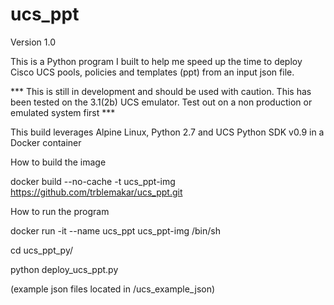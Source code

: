 # ucs_ppt
Version 1.0

This is a Python program I built to help me speed up the time to deploy Cisco UCS pools, policies and templates (ppt) from an input json file.

*** This is still in development and should be used with caution. This has been tested on the 3.1(2b) UCS emulator. Test out on a non production or emulated system first ***

This build leverages Alpine Linux, Python 2.7 and UCS Python SDK v0.9 in a Docker container

How to build the image

docker build --no-cache -t ucs_ppt-img https://github.com/trblemakar/ucs_ppt.git

How to run the program

docker run -it --name ucs_ppt ucs_ppt-img /bin/sh

cd ucs_ppt_py/

python deploy_ucs_ppt.py

(example json files located in /ucs_example_json)
